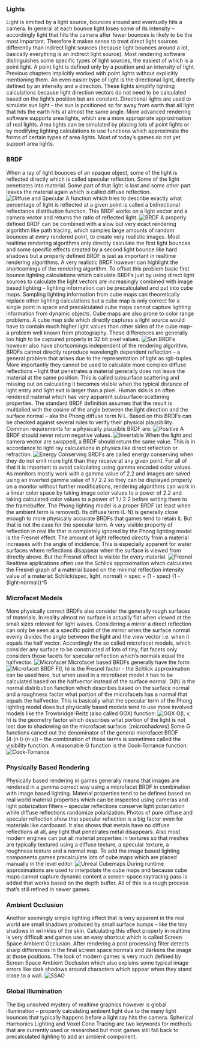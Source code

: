 ### Lights
Light is emitted by a light source, bounces around and eventually hits a camera. In general at each bounce light loses some of its intensity – accordingly light that hits the camera after fewer bounces is likely to be the most important. Therefore it makes sense to treat direct light sources differently than indirect light sources (because light bounces around a lot, basically everything is an indirect light source). Most rendering software distinguishes some specific types of light sources, the easiest of which is a point light. A point light is defined only by a position and an intensity of light. Previous chapters implicitly worked with point lights without explicitly mentioning them. An even easier type of light is the directional light, directly defined by an intensity and a direction. These lights simplify lighting calculations because light direction vectors do not need to be calculated based on the light’s position but are constant. Directional lights are used to simulate sun light – the sun is positioned so far away from earth that all light that hits the earth hits at almost the same angle.
More advanced rendering software supports area lights, which are a more appropriate approximation of real lights. Area lights can be simulated by placing lots of point lights or by modifying lighting calculations to use functions which approximate the forms of certain types of area lights. Most of today’s games do not yet support area lights.

### BRDF
When a ray of light bounces of an opaque object, some of the light is reflected directly which is called specular reflection. Some of the light penetrates into material. Some part of that light is lost and some other part leaves the material again which is called diffuse reflection.
![Diffuse and Specular](/wiki/images/diffuseandspecular.gif)
A function which tries to describe exactly what percentage of light is reflected at a given point is called a bidirectional reflectance distribution function. This BRDF works on a light vector and a camera vector and returns the ratio of reflected light.
![BRDF](/wiki/images/brdfsketch.png)
A properly defined BRDF can be combined with a slow but very exact rendering algorithm like path tracing, which samples large amounts of random bounces at every rendered point, to create very realistic images. Most realtime rendering algorithms only directly calculate the first light bounces and some specific effects created by a second light bounce like hard shadows but a properly defined BRDF is just as important in realtime rendering algorithms. A very realistic BRDF however can highlight the shortcomings of the rendering algorithm. To offset this problem basic first bounce lighting calculations which calculate BRDFs just by using direct light sources to calculate the light vectors are increasingly combined with image based lighting – lighting information can be precalculated and put into cube maps. Sampling lighting information from cube maps can theoretically replace other lighting calculations but a cube map is only correct for a single point in space and precalculated cube maps cannot capture lighting information from dynamic objects. Cube maps are also prone to color range problems. A cube map side which directly captures a light source would have to contain much higher light values than other sides of the cube map– a problem well known from photography. These differences are generally too high to be captured properly in 32 bit pixel values.
![Sun](/wiki/images/sun.jpg)
BRDFs however also have shortcomings independent of the rendering algorithm. BRDFs cannot directly reproduce wavelength dependent reflection – a general problem that arises due to the representation of light as rgb-tuples. More importantly they cannot be used to calculate more complex diffuse reflections – light that penetrates a material generally does not leave the material at the same position. This is called subsurface scattering and missing out on calculating it becomes visible when the typical distance of light entry and light exit is larger than a pixel. Human skin is an often rendered material which has very apparent subsurface-scattering properties.
The standard BRDF definition assumes that the result is multiplied with the cosine of the angle between the light direction and the surface normal – aka the Phong diffuse term N⋅L. Based on this BRDFs can be checked against several rules to verify their physical plausibility. Common requirements for a physically plausible BRDF are:
![Positive](/wiki/images/brdfpositive.png)
A BRDF should never return negative values.
![Invertable](/wiki/images/brdfinvert.png)
When the light and camera vector are swapped, a BRDF should return the same value. This is in accordance to light ray calculations in physics like direct reflection or refraction.
![Energy Conserving](/wiki/images/brdfenergyconservation.png)
BRDFs are called energy conserving when they do not emit more light than they receive at any given point.
For all of that it is important to avoid calculating using gamma encoded color values. As monitors mostly work with a gamma value of 2.2 and images are saved using an inverted gamma value of 1 / 2.2 so they can be displayed properly on a monitor without further modifications, rendering algorithms can work in a linear color space by taking image color values to a power of 2.2 and taking calculated color values to a power of 1 / 2.2 before writing them to the framebuffer.
The Phong lighting model is a proper BRDF (at least when the ambient term is removed). Its diffuse term (L⋅N) is generally close enough to more physically accurate BRDFs that games tend to retain it. But that is not the case for the specular term.
A very visible property of reflection in real life that is completely ignored by the Phong lighting model is the Fresnel effect. The amount of light reflected directly from a material increases with the angle of incidence. This is especially apparent for water surfaces where reflections disappear when the surface is viewed from directly above. But the Fresnel effect is visible for every material.
![Fresnel](/wiki/images/fresnel.png)
Realtime applications often use the Schlick approximation which calculates the Fresnel graph of a material based on the minimal reflection intensity value of a material:
Schlick(spec, light, normal) = spec + (1 - spec) (1 - (light⋅normal))^5

### Microfacet Models
More physically correct BRDFs also consider the generally rough surfaces of materials. In reality almost no surface is actually flat when viewed at the small sizes relevant for light waves. Considering a mirror a direct reflection can only be seen at a specific point of the mirror when the surface normal evenly divides the angle between the light and the view vector i.e. when it equals the half vector. Accordingly the so called microfacet models, which consider any surface to be constructed of lots of tiny, flat facets only considers those facets for specular reflection which’s normals equal the halfvector.
![Microfacet](/wiki/images/microfacet.png)
Microfacet based BRDFs generally have the form
![Microfacet BRDF](/wiki/images/microfacetbrdf.png)
F(l, h) is the Fresnel factor - the Schlick approximation can be used here, but when used in a microfacet model it has to be calculated based on the halfvector instead of the surface normal.
D(h) is the normal distribution function which describes based on the surface normal and a roughness factor what portion of the microfacets has a normal that equals the halfvector. This is basically what the specular term of the Phong lighting model does but physically based models tend to use more involved models like the Trowbridge-Reitz (also called GGX) function:
![GGX](/wiki/images/ggx.png)
G(l, v, h) is the geometry factor which describes what portion of the light is not lost due to shadowing on the microfacet surface.
[microshadows]
Some G functions cancel out the denominator of the general microfacet BRDF (4⋅(n⋅l)⋅(n⋅v)) – the combination of those terms is sometimes called the visibility function.
A reasonable G function is the Cook-Torrance function:
![Cook-Torrance](/wiki/images/cook-torrance.png)

### Physically Based Rendering
Physically based rendering in games generally means that images are rendered in a gamma correct way using a microfacet BRDF in combination with image based lighting. Material properties tend to be defined based on real world material properties which can be inspected using cameras and light polarization filters – specular reflections conserve light polarization while diffuse reflections randomize polarization. Photos of pure diffuse and specular reflection show that specular reflection is a big factor even for materials like cardboard. It also shows that metals have no diffuse reflections at all, any light that penetrates metal disappears. Also most modern engines can put all material properties in textures so that meshes are typically textured using a diffuse texture, a specular texture, a roughness texture and a normal map.
To add the image based lighting components games precalculate lots of cube maps which are placed manually in the level editor.
![Unreal Cubemaps](/wiki/images/unreal-cubemaps.png)
During runtime approximations are used to interpolate the cube maps and because cube maps cannot capture dynamic content a screen-space raytracing pass is added that works based on the depth buffer. All of this is a rough process that’s still refined in newer games.

### Ambient Occlusion
Another seemingly simple lighting effect that is very apparent in the real world are small shadows produced by small surface bumps – like the tiny shadows in wrinkles of the skin. Calculating this effect properly in realtime is very difficult and games use an easy shortcut which is called Screen Space Ambient Occlusion. After rendering a post processing filter detects sharp differences in the final screen space normals and darkens the image at those positions. The look of modern games is very much defined by Screen Space Ambient Occlusion which also explains some typical image errors like dark shadows around characters which appear when they stand close to a wall.
![SSAO](/wiki/images/ssao.jpg)

### Global Illumination
The big unsolved mystery of realtime graphics however is global illumination – properly calculating ambient light due to the many light bounces that typically happens before a light ray hits the camera.
Spherical Harmonics Lighting and Voxel Cone Tracing are two keywords for methods that are currently used or researched but most games still fall back to precalculated lighting to add an ambient component.